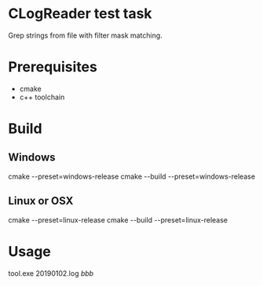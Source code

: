# CLogReader test task

Grep strings from file with filter mask matching.

# Prerequisites

* cmake
* c++ toolchain

# Build

## Windows

cmake --preset=windows-release
cmake --build --preset=windows-release


## Linux or OSX

cmake --preset=linux-release
cmake --build --preset=linux-release

# Usage

tool.exe 20190102.log *bbb*
